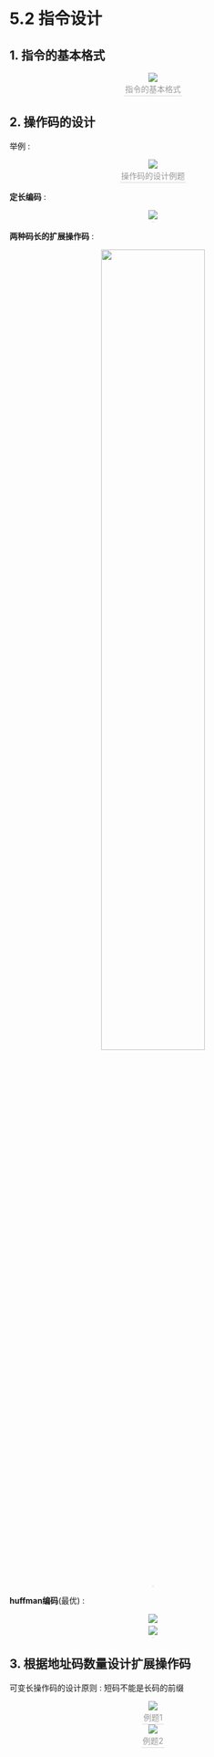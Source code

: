 # 5.2 指令设计

## 1. 指令的基本格式

<center><img src="https://youpai.roccoshi.top/img/20200718183955.png"><br><div style="border-bottom: 1px solid #d9d9d9;display: inline-block;color: #999;    padding: 2px;">指令的基本格式</div> </center>



## 2. 操作码的设计

举例 : 

<center><img src="https://youpai.roccoshi.top/img/20200718184409.png"><br><div style="border-bottom: 1px solid #d9d9d9;display: inline-block;color: #999;    padding: 2px;">操作码的设计例题</div> </center>

**定长编码** : 

<center><img src="https://youpai.roccoshi.top/img/20200718184459.png"><br><div style="border-bottom: 1px solid #d9d9d9;display: inline-block;color: #999;    padding: 2px;"></div> </center>

**两种码长的扩展操作码** : 

<center><img src="https://youpai.roccoshi.top/img/20200718184556.png" style="width:60%"><br><div style="border-bottom: 1px solid #d9d9d9;display: inline-block;color: #999;    padding: 2px;"></div> </center>

**huffman编码**(最优) : 

<center><img src="https://youpai.roccoshi.top/img/20200718184655.png"><br><div style="border-bottom: 1px solid #d9d9d9;display: inline-block;color: #999;    padding: 2px;"</div> </center>

<center><img src="https://youpai.roccoshi.top/img/20200718184649.png"><br><div style="border-bottom: 1px solid #d9d9d9;display: inline-block;color: #999;    padding: 2px;"></div> </center>

## 3. 根据地址码数量设计扩展操作码

可变长操作码的设计原则 : 短码不能是长码的前缀

<center><img src="https://youpai.roccoshi.top/img/20200718195128.png"><br><div style="border-bottom: 1px solid #d9d9d9;display: inline-block;color: #999;    padding: 2px;">例题1</div> </center>

<center><img src="https://youpai.roccoshi.top/img/20200718195511.png"><br><div style="border-bottom: 1px solid #d9d9d9;display: inline-block;color: #999;    padding: 2px;">例题2</div> </center>



